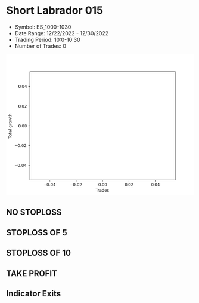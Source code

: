 # Short Labrador 015 
- Symbol: ES_1000-1030
- Date Range: 12/22/2022 - 12/30/2022
- Trading Period: 10:0-10:30
- Number of Trades: 0

![Plot](ShortLabrador015ES_1000-1030.png)
## NO STOPLOSS














## STOPLOSS OF 5














## STOPLOSS OF 10














## TAKE PROFIT











## Indicator Exits


